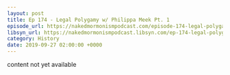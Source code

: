 ```yaml
---
layout: post
title: Ep 174 - Legal Polygamy w/ Philippa Meek Pt. 1
episode_url: https://nakedmormonismpodcast.com/episode-174-legal-polygamy-w-philippa-meek-pt-1/
libsyn_url: https://nakedmormonismpodcast.libsyn.com/ep-174-legal-polygamy-w-philippa-meek-pt-1
category: History
date: 2019-09-27 02:00:00 +0000
---
```


content not yet available
